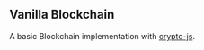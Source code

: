 ## **Vanilla Blockchain**
A basic Blockchain implementation with [crypto-js](https://www.npmjs.com/package/crypto-js).